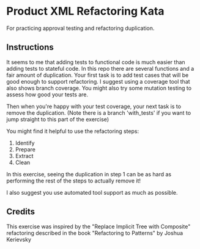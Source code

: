 Product XML Refactoring Kata
============================

For practicing approval testing and refactoring duplication.

Instructions
------------

It seems to me that adding tests to functional code is much easier than adding
tests to stateful code. In this repo there are several functions and a fair
amount of duplication. Your first task is to add test cases that will be good
enough to support refactoring. I suggest using a coverage tool that also 
shows branch coverage. You might also try some mutation testing to assess how
good your tests are.

Then when you're happy with your test coverage, your next task is to 
remove the duplication. (Note there is a branch 'with_tests' if you
want to jump straight to this part of the exercise)

You might find it helpful to use the refactoring steps:

1. Identify
2. Prepare
3. Extract
4. Clean

In this exercise, seeing the duplication in step 1 can be as hard as 
performing the rest of the steps to actually remove it!

I also suggest you use automated tool support as much as possible.

Credits
-------

This exercise was inspired by the "Replace Implicit Tree with Composite" 
refactoring described in the book "Refactoring to Patterns" by Joshua Kerievsky
